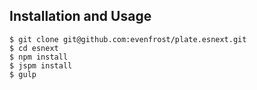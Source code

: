 ## Installation and Usage
    
    $ git clone git@github.com:evenfrost/plate.esnext.git
    $ cd esnext
    $ npm install
    $ jspm install
    $ gulp
